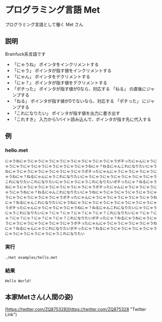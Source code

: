 # プログラミング言語 Met
プログラミング言語として働く Met さん

## 説明
Brainfuck系言語です

* 「にゃうね」 ポインタをインクリメントする
* 「にゃう」 ポインタが指す値をインクリメントする
* 「にゃん」 ポインタをデクリメントする
* 「にゃ？」 ポインタが指す値をデクリメントする
* 「ポチった」 ポインタが指す値が0なら、対応する 「ねる」 の直後にジャンプする
* 「ねる」 ポインタが指す値が0でないなら、対応する 「ポチった」 にジャンプする
* 「これになりたい」 ポインタが指す値を出力に書き出す
* 「これすき」 入力から1バイト読み込んで、ポインタが指す先に代入する

## 例

### hello.met
```
にゃうねにゃうにゃうにゃうにゃうにゃうにゃうにゃうにゃうにゃうポチったにゃんにゃうにゃうにゃうにゃうにゃうにゃうにゃうにゃうにゃうねにゃ？ねるにゃんこれになりたいにゃうねにゃうにゃうにゃうにゃうにゃうにゃうにゃうポチったにゃんにゃうにゃうにゃうにゃうにゃうねにゃ？ねるにゃんにゃうこれになりたいにゃうにゃうにゃうにゃうにゃうにゃうにゃうこれになりたいこれになりたいにゃうにゃうにゃうこれになりたいポチったにゃ？ねるにゃうねにゃうにゃうにゃうにゃうにゃうにゃうにゃうにゃうポチったにゃんにゃうにゃうにゃうにゃうにゃうねにゃ？ねるにゃんこれになりたいにゃうねにゃうにゃうにゃうにゃうにゃうにゃうにゃうにゃうにゃうにゃうにゃうポチったにゃんにゃうにゃうにゃうにゃうにゃうにゃうねにゃ？ねるにゃんこれになりたいにゃうねにゃうにゃうにゃうにゃうにゃうにゃうにゃうにゃうポチったにゃんにゃうにゃうにゃうにゃうねにゃ？ねるにゃんこれになりたいにゃうにゃうにゃうこれになりたいにゃ？にゃ？にゃ？にゃ？にゃ？にゃ？これになりたいにゃ？にゃ？にゃ？にゃ？にゃ？にゃ？にゃ？にゃ？これになりたいポチったにゃ？ねるにゃうねにゃうにゃうにゃうにゃうにゃうにゃうにゃうにゃうポチったにゃんにゃうにゃうにゃうにゃうにゃうねにゃ？ねるにゃんにゃうこれになりたいポチったにゃ？ねるにゃうにゃうにゃうにゃうにゃうにゃうにゃうにゃうにゃうにゃうこれになりたい
```

### 実行
```
./met examples/hello.met
```

### 結果
```
Hello World!
```

## 本家Metさん(人間の姿)
[https://twitter.com/ZQ875328](https://twitter.com/ZQ875328 "Twitter Link")
